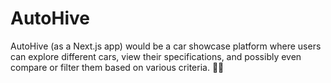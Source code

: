 # AutoHive
AutoHive (as a Next.js app) would be a car showcase platform where users can explore different cars, view their specifications, and possibly even compare or filter them based on various criteria. 🚗💨
